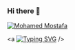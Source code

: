 ### Hi there 👋
   <a href="https://github.com/DenverCoder1">
    <img src="https://user-images.githubusercontent.com/20955511/199138068-0a7b7b75-a024-4f00-803f-30a19c5d1b2d.png" alt="Mohamed Mostafa" /></a>
 
 <a [![Typing SVG](https://readme-typing-svg.demolab.com?font=Fira+Code&size=17&pause=1000&width=435&lines=Python+%7C+SQL+%7C+Power+BI+%7C+Excel+%7CETL;Open+For+Work+%7C+Full-Time+%7C+Freelancing+;Providing+Data-driven+Solutions;For+Business+Growth+)](https://git.io/typing-svg) /></a>
 
<!--
**mohamedmostafa1997pro/mohamedmostafa1997pro** is a ✨ _special_ ✨ repository because its `README.md` (this file) appears on your GitHub profile.

Here are some ideas to get you started:

- 🔭 I’m currently working on ...
- 🌱 I’m currently learning ...
- 👯 I’m looking to collaborate on ...
- 🤔 I’m looking for help with ...
- 💬 Ask me about ...
- 📫 How to reach me: ...
- 😄 Pronouns: ...
- ⚡ Fun fact: ...
-->
